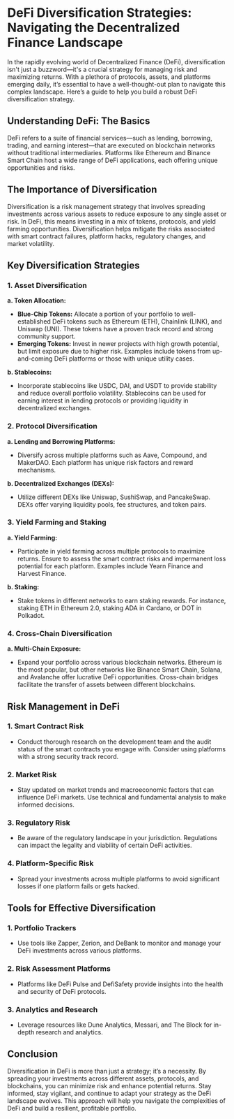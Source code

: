 # DeFi Diversification Strategies: Navigating the Decentralized Finance Landscape

In the rapidly evolving world of Decentralized Finance (DeFi), diversification isn't just a buzzword—it's a crucial strategy for managing risk and maximizing returns. With a plethora of protocols, assets, and platforms emerging daily, it’s essential to have a well-thought-out plan to navigate this complex landscape. Here’s a guide to help you build a robust DeFi diversification strategy.

## Understanding DeFi: The Basics

DeFi refers to a suite of financial services—such as lending, borrowing, trading, and earning interest—that are executed on blockchain networks without traditional intermediaries. Platforms like Ethereum and Binance Smart Chain host a wide range of DeFi applications, each offering unique opportunities and risks.

## The Importance of Diversification

Diversification is a risk management strategy that involves spreading investments across various assets to reduce exposure to any single asset or risk. In DeFi, this means investing in a mix of tokens, protocols, and yield farming opportunities. Diversification helps mitigate the risks associated with smart contract failures, platform hacks, regulatory changes, and market volatility.

## Key Diversification Strategies

### 1. Asset Diversification

**a. Token Allocation:**
   - **Blue-Chip Tokens:** Allocate a portion of your portfolio to well-established DeFi tokens such as Ethereum (ETH), Chainlink (LINK), and Uniswap (UNI). These tokens have a proven track record and strong community support.
   - **Emerging Tokens:** Invest in newer projects with high growth potential, but limit exposure due to higher risk. Examples include tokens from up-and-coming DeFi platforms or those with unique utility cases.

**b. Stablecoins:**
   - Incorporate stablecoins like USDC, DAI, and USDT to provide stability and reduce overall portfolio volatility. Stablecoins can be used for earning interest in lending protocols or providing liquidity in decentralized exchanges.

### 2. Protocol Diversification

**a. Lending and Borrowing Platforms:**
   - Diversify across multiple platforms such as Aave, Compound, and MakerDAO. Each platform has unique risk factors and reward mechanisms.

**b. Decentralized Exchanges (DEXs):**
   - Utilize different DEXs like Uniswap, SushiSwap, and PancakeSwap. DEXs offer varying liquidity pools, fee structures, and token pairs.

### 3. Yield Farming and Staking

**a. Yield Farming:**
   - Participate in yield farming across multiple protocols to maximize returns. Ensure to assess the smart contract risks and impermanent loss potential for each platform. Examples include Yearn Finance and Harvest Finance.

**b. Staking:**
   - Stake tokens in different networks to earn staking rewards. For instance, staking ETH in Ethereum 2.0, staking ADA in Cardano, or DOT in Polkadot.

### 4. Cross-Chain Diversification

**a. Multi-Chain Exposure:**
   - Expand your portfolio across various blockchain networks. Ethereum is the most popular, but other networks like Binance Smart Chain, Solana, and Avalanche offer lucrative DeFi opportunities. Cross-chain bridges facilitate the transfer of assets between different blockchains.

## Risk Management in DeFi

### 1. Smart Contract Risk
   - Conduct thorough research on the development team and the audit status of the smart contracts you engage with. Consider using platforms with a strong security track record.

### 2. Market Risk
   - Stay updated on market trends and macroeconomic factors that can influence DeFi markets. Use technical and fundamental analysis to make informed decisions.

### 3. Regulatory Risk
   - Be aware of the regulatory landscape in your jurisdiction. Regulations can impact the legality and viability of certain DeFi activities.

### 4. Platform-Specific Risk
   - Spread your investments across multiple platforms to avoid significant losses if one platform fails or gets hacked.

## Tools for Effective Diversification

### 1. Portfolio Trackers
   - Use tools like Zapper, Zerion, and DeBank to monitor and manage your DeFi investments across various platforms.

### 2. Risk Assessment Platforms
   - Platforms like DeFi Pulse and DefiSafety provide insights into the health and security of DeFi protocols.

### 3. Analytics and Research
   - Leverage resources like Dune Analytics, Messari, and The Block for in-depth research and analytics.

## Conclusion

Diversification in DeFi is more than just a strategy; it’s a necessity. By spreading your investments across different assets, protocols, and blockchains, you can minimize risk and enhance potential returns. Stay informed, stay vigilant, and continue to adapt your strategy as the DeFi landscape evolves. This approach will help you navigate the complexities of DeFi and build a resilient, profitable portfolio.